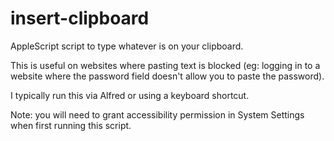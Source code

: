 # insert-clipboard

AppleScript script to type whatever is on your clipboard.

This is useful on websites where pasting text is blocked (eg: logging in to a website where the password field doesn't allow you to paste the password).

I typically run this via Alfred or using a keyboard shortcut.

Note: you will need to grant accessibility permission in System Settings when first running this script.
